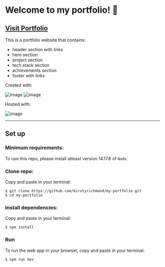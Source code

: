 # Welcome to my portfolio! :wave: 

 ## [Visit Portfolio](https://kirsty-richmond.netlify.app)

This is a portfolio website that contains:

- header section with links
- hero section 
- project section
- tech stack section
- achievements section
- footer with links

Created with:

![image](https://user-images.githubusercontent.com/90627497/158408318-a12fc574-8c92-4aa7-a79d-36f4a6d49dc0.png)
![image](https://user-images.githubusercontent.com/90627497/158408392-e0856e3e-9d58-4e53-a359-1141983a7b2a.png)

Hosted with:

![image](https://user-images.githubusercontent.com/90627497/158408881-028ace17-1fee-4bf5-8b2f-3183058138b7.png)

<hr \>

## Set up

### Minimum requirements:

To use this repo, please install atleast version 14.17.6 of ```Node```. 

### Clone repo:

Copy and paste in your terminal:

```
$ git clone https://github.com/kirstyrichmond/my-portfolio.git
$ cd my-portfolio
```

### Install dependencies:

Copy and paste in your terminal:

```
$ npm install
```

### Run

To run the web app in your browser, copy and paste in your terminal:

```
$ npm run dev
```
